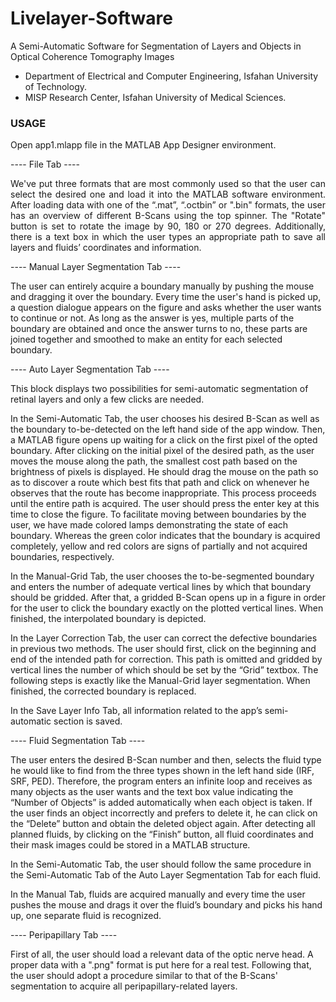 # Livelayer-Software
A Semi-Automatic Software for Segmentation of Layers and Objects in Optical Coherence Tomography Images 

* Department of Electrical and Computer Engineering, Isfahan University of Technology.
* MISP Research Center, Isfahan University of Medical Sciences.


### USAGE

Open app1.mlapp file in the MATLAB App Designer environment.

---- File Tab ----

<p style="text-align: justify">  We've put three formats that are most commonly used so that the user can select the desired one and load it into the MATLAB software environment. 
After loading data with one of the “.mat”, “.octbin” or ".bin" formats, the user has an overview of different B-Scans using the top spinner. The 
"Rotate" button is set to rotate the image by 90, 180 or 270 degrees. Additionally, there is a text box in which the user types an appropriate path 
to save all layers and fluids’ coordinates and information.

---- Manual Layer Segmentation Tab ----

The user can entirely acquire a boundary manually by pushing the mouse and dragging it over the boundary. Every time the user's hand is picked up, 
a question dialogue appears on the figure and asks whether the user wants to continue or not. As long as the answer is yes, multiple parts of the 
boundary are obtained and once the answer turns to no, these parts are joined together and smoothed to make an entity for each selected boundary.

---- Auto Layer Segmentation Tab ----

This block displays two possibilities for semi-automatic segmentation of retinal layers and only a few clicks are needed.

In the Semi-Automatic Tab, the user chooses his desired B-Scan as well as the boundary to-be-detected on the left hand side of the app window. Then, 
a MATLAB figure opens up waiting for a click on the first pixel of the opted boundary. After clicking on the initial pixel of the desired path, 
as the user moves the mouse along the path, the smallest cost path based on the brightness of pixels is displayed. He should drag the mouse on 
the path so as to discover a route which best fits that path and click on whenever he observes that the route has become inappropriate. This process 
proceeds until the entire path is acquired. The user should press the enter key at this time to close the figure. To facilitate moving between 
boundaries by the user, we have made colored lamps demonstrating the state of each boundary. Whereas the green color indicates that the boundary 
is acquired completely, yellow and red colors are signs of partially and not acquired boundaries, respectively.

In the Manual-Grid Tab, the user chooses the to-be-segmented boundary and enters the number of adequate vertical lines by which that boundary should 
be gridded. After that, a gridded B-Scan opens up in a figure in order for the user to click the boundary exactly on the plotted vertical lines.
When finished, the interpolated boundary is depicted.

In the Layer Correction Tab, the user can correct the defective boundaries in previous two methods. The user should first, click on the beginning and 
end of the intended path for correction. This path is omitted and gridded by vertical lines the number of which should be set by the “Grid” textbox.
The following steps is exactly like the Manual-Grid layer segmentation. When finished, the corrected boundary is replaced.

In the Save Layer Info Tab, all information related to the app’s semi-automatic section is saved.


---- Fluid Segmentation Tab ----

The user enters the desired B-Scan number and then, selects the fluid type he would like to find from the three types shown 
in the left hand side (IRF, SRF, PED). Therefore, the program enters an infinite loop and receives as many objects as the user wants and the text 
box value indicating the “Number of Objects” is added automatically when each object is taken. If the user finds an object incorrectly and prefers 
to delete it, he can click on the “Delete” button and obtain the deleted object again. After detecting all planned fluids, by clicking on the 
“Finish” button, all fluid coordinates and their mask images could be stored in a MATLAB structure.

In the Semi-Automatic Tab, the user should follow the same procedure in the Semi-Automatic Tab of the Auto Layer Segmentation Tab for each fluid.

In the Manual Tab, fluids are acquired manually and every time the user pushes the mouse and drags it over the fluid’s boundary and picks his hand up, 
one separate fluid is recognized.

---- Peripapillary Tab ----

First of all, the user should load a relevant data of the optic nerve head. A proper data with a ".png" format is put here for a real test. Following that, the user should
adopt a procedure similar to that of the B-Scans' segmentation to acquire all peripapillary-related layers. </p>
